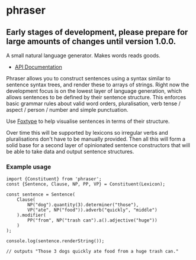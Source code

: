 # phraser

## Early stages of development, please prepare for large amounts of changes until version 1.0.0.

A small natural language generator. Makes words reads goods.

- [API Documentation](https://blueflag.github.io/phraser/docs)

Phraser allows you to construct sentences using a syntax similar to sentence syntax trees, and render these to arrays of strings. Right now the development focus is on the lowest layer of language generation, which allows sentences to be defined by their sentence structure. This enforces basic grammar rules about valid word orders, pluralisation, verb tense / aspect / person / number and simple punctuation.

Use [Foxtype](https://foxtype.com/sentence-tree) to help visualise sentences in terms of their structure.

Over time this will be supported by lexicons so irregular verbs and pluralisations don't have to be manually provided. Then all this will form a solid base for a second layer of opinionated sentence constructors that will be able to take data and output sentence structures.

### Example usage

```
import {Constituent} from 'phraser';
const {Sentence, Clause, NP, PP, VP} = Constituent(Lexicon);

const sentence = Sentence(
    Clause(
        NP("dog").quantity(3).determiner("those"),
        VP("ate", NP("food")).adverb("quickly", "middle")
    ).modifier(
        PP("from", NP("trash can").a().adjective("huge"))
    )
);

console.log(sentence.renderString());

// outputs "Those 3 dogs quickly ate food from a huge trash can."

```
